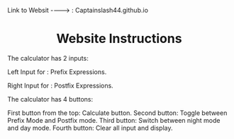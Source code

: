 Link to Websit ----> : Captainslash44.github.io

<h1 align = "center">
Website Instructions
</h1>

The calculator has 2 inputs:

Left Input for : Prefix Expressions.

Right Input for : Postfix Expressions.

The calculator has 4 buttons:

First button from the top: Calculate button.
Second button: Toggle between Prefix Mode and Postfix mode.
Third button: Switch between night mode and day mode.
Fourth button: Clear all input and display.
